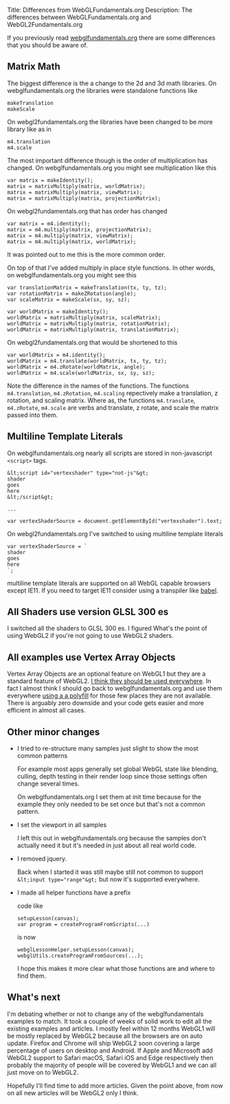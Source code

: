 Title: Differences from WebGLFundamentals.org
Description: The differences between WebGLFundamentals.org and WebGL2Fundamentals.org

If you previously read [webglfundamentals.org](http://webglfundamentals.org)
there are some differences that you should be aware of.

## Matrix Math

The biggest difference is the a change to the 2d and 3d math libraries.
On webglfundamentals.org the libraries were standalone functions like

    makeTranslation
    makeScale

On webgl2fundamentals.org the libraries have been changed
to be more library like as in

    m4.translation
    m4.scale

The most important difference though is the order of multiplication
has changed. On webglfundamentals.org you might see multiplication like
this

    var matrix = makeIdentity();
    matrix = matrixMultiply(matrix, worldMatrix);
    matrix = matrixMultiply(matrix, viewMatrix);
    matrix = matrixMultiply(matrix, projectionMatrix);

On webgl2fundamentals.org that has order has changed

    var matrix = m4.identity();
    matrix = m4.multiply(matrix, projectionMatrix);
    matrix = m4.multiply(matrix, viewMatrix);
    matrix = m4.multiply(matrix, worldMatrix);

It was pointed out to me this is the more common
order.

On top of that I've added multiply in place style
functions. In other words, on webglfundamentals.org
you might see this

    var translationMatrix = makeTranslation(tx, ty, tz);
    var rotationMatrix = makeZRotation(angle);
    var scaleMatrix = makeScale(sx, sy, sz);

    var worldMatrix = makeIdentity();
    worldMatrix = matrixMultiply(matrix, scaleMatrix);
    worldMatrix = matrixMultiply(matrix, rotationMatrix);
    worldMatrix = matrixMultiply(matrix, translationMatrix);

On webgl2fundamentals.org that would be shortened to this

    var worldMatrix = m4.identity();
    worldMatrix = m4.translate(worldMatrix, tx, ty, tz);
    worldMatrix = m4.zRotate(worldMatrix, angle);
    worldMatrix = m4.scale(worldMatrix, sx, sy, sz);

Note the difference in the names of the functions.
The functions `m4.translation`, `m4.zRotation`, `m4.scaling`
repectively make a translation, z rotation, and scaling matrix.
Where as, the functions `m4.translate`, `m4.zRotate`, `m4.scale`
are verbs and translate, z rotate, and scale the matrix
passed into them.

## Multiline Template Literals

On webglfundamentals.org nearly all scripts are stored
in non-javascript `<script>` tags.

    &lt;script id="vertexshader" type="not-js"&gt;
    shader
    goes
    here
    &lt;/script&gt;

    ...

    var vertexShaderSource = document.getElementById("vertexshader").text;

On webgl2fundamentals.org I've switched to using
multiline template literals

    var vertexShaderSource = `
    shader
    goes
    here
    `;

multiline template literals are supported on all WebGL capable
browsers except IE11. If you need to target IE11 consider using a
transpiler like [babel](http://babeljs.io).

## All Shaders use version GLSL 300 es

I switched all the shaders to GLSL 300 es. I figured What's the point
of using WebGL2 if you're not going to use WebGL2 shaders.

## All examples use Vertex Array Objects

Vertex Array Objects are an optional feature on WebGL1 but
they are a standard feature of WebGL2. [I think they should
be used everywhere](webgl1-to-webgl2.html#Vertex-Array-Objects).
In fact I almost think I should go back
to webglfundamentals.org and use them everywhere [using a
a polyfill](https://github.com/greggman/oes-vertex-array-object/)
for those few places they are not available. There is arguably zero
downside and your code gets easier and more efficient in almost
all cases.

## Other minor changes

*  I tried to re-structure many samples just slight to show the most common patterns

   For example most apps generally set global WebGL state like blending, culling, depth testing
   in their render loop since those settings often change several times.

   On webglfundamentals.org I set them at init time because for the example
   they only needed to be set once but that's not a common pattern.

*  I set the viewport in all samples

   I left this out in webglfundamentals.org because the samples
   don't actually need it but it's needed in just about all real world code.

*  I removed jquery.

   Back when I started it was still maybe still not common to
   support `&lt;input type="range"&gt;` but now it's supported
   everywhere.

*  I made all helper functions have a prefix

   code like

       setupLesson(canvas);
       var program = createProgramFromScripts(...)

   is now

       webglLessonHelper.setupLesson(canvas);
       webglUtils.createProgramFromSources(...);

   I hope this makes it more clear what those functions
   are and where to find them.

## What's next

I'm debating whether or not to change any of the webglfundamentals
examples to match. It took a couple of weeks of solid work to edit
all the existing examples and articles. I mostly feel within 12 months
WebGL1 will be mostly replaced by WebGL2 because all the browsers
are on auto update. Firefox and Chrome will ship WebGL2 soon covering
a large percentage of users on desktop and Android. If Apple and Microsoft
add WebGL2 support to Safari macOS, Safari iOS and Edge respectively
then probably the majority of people will be covered by WebGL1
and we can all just move on to WebGL2.

Hopefully I'll find time to add more articles.
Given the point above, from now on all new articles will be WebGL2 only
I think.


